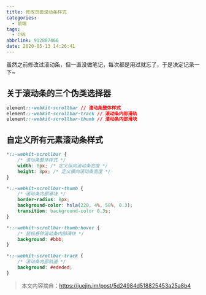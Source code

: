 ```yaml
---
title: 修改页面滚动条样式
categories:
  - 前端
tags:
  - CSS
abbrlink: 912887466
date: 2020-05-13 14:26:41
---
```


虽然之前修改过滚动条，但一直没做笔记，每次都是用过就忘了，于是决定记录一下~

## 关于滚动条的三个伪类选择器

```css
element::-webkit-scrollbar // 滚动条整体样式
element::-webkit-scrollbar-track // 滚动条内部滑轨
element::-webkit-scrollbar-thumb // 滚动条内部滑块
```

## 自定义所有元素滚动条样式

```css
*::-webkit-scrollbar {
    /* 滚动条整体样式 */
    width: 8px; /* 定义纵向滚动条宽度 */
    height: 8px; /* 定义横向滚动条高度 */
}

*::-webkit-scrollbar-thumb {
    /* 滚动条内部滑块 */
    border-radius: 8px;
    background-color: hsla(220, 4%, 58%, 0.3);
    transition: background-color 0.3s;
}

*::-webkit-scrollbar-thumb:hover {
    /* 鼠标悬停滚动条内部滑块 */
    background: #bbb;
}

*::-webkit-scrollbar-track {
    /* 滚动条内部轨道 */
    background: #ededed;
}
```

> 本文内容摘自：https://juejin.im/post/5d24984d518825453a25a8b4